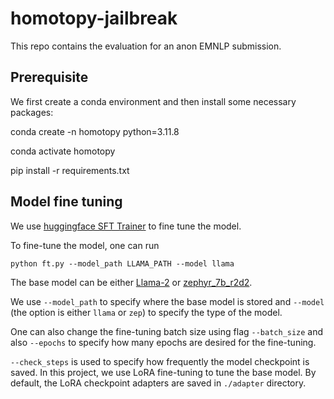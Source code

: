 # homotopy-jailbreak
This repo contains the evaluation for an anon EMNLP submission.

## Prerequisite
We first create a conda environment and then install some necessary packages:

conda create -n homotopy python=3.11.8

conda activate homotopy

pip install -r requirements.txt

## Model fine tuning
We use [huggingface SFT Trainer](https://huggingface.co/docs/trl/en/sft_trainer) to fine tune the model.

To fine-tune the model, one can run

```python ft.py --model_path LLAMA_PATH --model llama```

The base model can be either [Llama-2](https://huggingface.co/meta-llama/Llama-2-7b-chat-hf/tree/main) or [zephyr_7b_r2d2](https://huggingface.co/cais/zephyr_7b_r2d2).

We use ```--model_path``` to specify where the base model is stored and ```--model``` (the option is either ```llama``` or ```zep```) to specify the type of the model. 

One can also change the fine-tuning batch size using flag ```--batch_size``` and also ```--epochs``` to specify how many epochs are desired for the fine-tuning. 

```--check_steps``` is used to specify how frequently the model checkpoint is saved. In this project, we use LoRA fine-tuning to tune the base model. By default, the LoRA checkpoint adapters are saved in ```./adapter``` directory.
